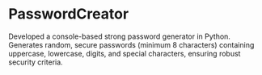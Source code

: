 # PasswordCreator
Developed a console-based strong password generator in Python. Generates random, secure passwords (minimum 8 characters) containing uppercase, lowercase, digits, and special characters, ensuring robust security criteria.
